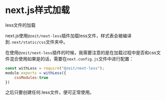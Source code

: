 # next.js样式加载

less文件的加载

next.js使用`@zeit/next-less`插件加载less文件，样式表会被编译到`.next/static/css`文件夹中。

在使用`@zeit/next-less`插件的时候，我需要注意的是在加载过程中是否和css文件混合使用如果是的话，需要在`next.config.js`文件中进行配置：

```javascript
const withLess = require("@zeit/next-less");
module.exports = withLess({
    cssModules:true
})
```

之后只要创建任何.less文件，便可正常使用。